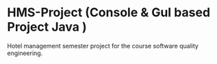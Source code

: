 # HMS-Project (Console & GuI based Project Java )
Hotel management semester project for the course software quality engineering.
